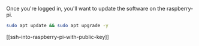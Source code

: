 Once you're logged in, you'll want to update the software on the raspberry-pi. 

```sh
sudo apt update && sudo apt upgrade -y
```

[[ssh-into-raspberry-pi-with-public-key]]

